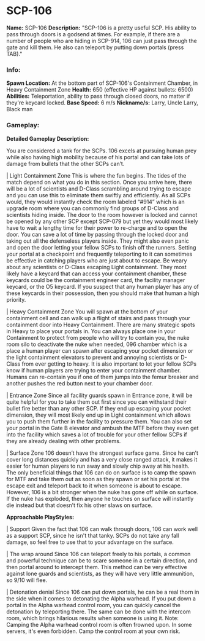 # SCP-106

**Name:** SCP-106
**Description:** "SCP-106 is a pretty useful SCP. His ability to pass through doors is a godsend at times. For example, if there are a number of people who are hiding in SCP-914, 106 can just pass through the gate and kill them. He also can teleport by putting down portals (press TAB)."

### Info:

**Spawn Location:** At the bottom part of SCP-106's Containment Chamber, in Heavy Containment Zone
**Health:** 650 (effective HP against bullets: 6500)
**Abilities:** Teleportation, ability to pass through closed doors, no matter if they're keycard locked.
**Base Speed:** 6 m/s
**Nickname/s:** Larry, Uncle Larry, Black man

### Gameplay:

**Detailed Gameplay Description:**

You are considered a tank for the SCPs. 106 excels at pursuing human prey while also having high mobility because of his portal and can take lots of damage from bullets that the other SCPs can’t.

| Light Containment Zone
This is where the fun begins. The tides of the match depend on what you do in this section. Once you arrive here, there will be a lot of scientists and D-Class scrambling around trying to escape and you can use this to eliminate them swiftly and efficiently. As all SCPs would, they would instantly check the room labeled “#914” which is an upgrade room where you can commonly find groups of D-Class and scientists hiding inside. The door to the room however is locked and cannot be opened by any other SCP except SCP-079 but yet they would most likely have to wait a lengthy time for their power to re-charge and to open the door. You can save a lot of time by passing through the locked door and taking out all the defenseless players inside. They might also even panic and open the door letting your fellow SCPs to finish off the runners. Setting your portal at a checkpoint and frequently teleporting to it can sometimes be effective in catching players who are just about to escape. Be weary about any scientists or D-Class escaping Light containment. They most likely have a keycard that can access your containment chamber, these keycards could be the containment engineer card, the facility manager keycard, or the O5 keycard. If you suspect that any human player has any of these keycards in their possession, then you should make that human a high priority.

| Heavy Containment Zone
You will spawn at the bottom of your containment cell and can walk up a flight of stairs and pass through your containment door into Heavy Containment. There are many strategic spots in Heavy to place your portals in. You can always place one in your Containment to protect from people who will try to contain you, the nuke room silo to deactivate the nuke when needed, 096 chamber which is a place a human player can spawn after escaping your pocket dimension or the light containment elevators to prevent and annoying scientists or D-Class from ever getting to heavy. It is also important to let your fellow SCPs know if human players are trying to enter your containment chamber. Humans can re-contain you if one of them jumps into the femur breaker and another pushes the red button next to your chamber door.

| Entrance Zone
Since all facility guards spawn in Entrance zone, it will be quite helpful for you to take them out first since you can withstand their bullet fire better than any other SCP. If they end up escaping your pocket dimension, they will most likely end up in Light containment which allows you to push them further in the facility to pressure them. You can also set your portal in the Gate B elevator and ambush the MTF before they even get into the facility which saves a lot of trouble for your other fellow SCPs if they are already dealing with other problems.

| Surface Zone
106 doesn’t have the strongest surface game. Since he can’t cover long distances quickly and has a very close ranged attack, it makes it easier for human players to run away and slowly chip away at his health. The only beneficial things that 106 can do on surface is to camp the spawn for MTF and take them out as soon as they spawn or set his portal at the escape exit and teleport back to it when someone is about to escape. However, 106 is a bit stronger when the nuke has gone off while on surface. If the nuke has exploded, then anyone he touches on surface will instantly die instead but that doesn’t fix his other slaws on surface.

**Approachable PlayStyles:**

| Support
Given the fact that 106 can walk through doors, 106 can work well as a support SCP, since he isn't that tanky. SCPs do not take any fall damage, so feel free to use that to your advantage on the surface.

| The wrap around
Since 106 can teleport freely to his portals, a common and powerful technique can be to scare someone in a certain direction, and then portal around to intercept them. This method can be very effective against lone guards and scientists, as they will have very little ammunition, so 9/10 will flee.

| Detonation denial
Since 106 can put down portals, he can be a real thorn in the side when it comes to detonating the Alpha warhead. If you put down a portal in the Alpha warhead control room, you can quickly cancel the detonation by teleporting there. The same can be done with the intercom room, which brings hilarious results when someone is using it.
Note: Camping the Alpha warhead control room is often frowned upon. In some servers, it's even forbidden. Camp the control room at your own risk.